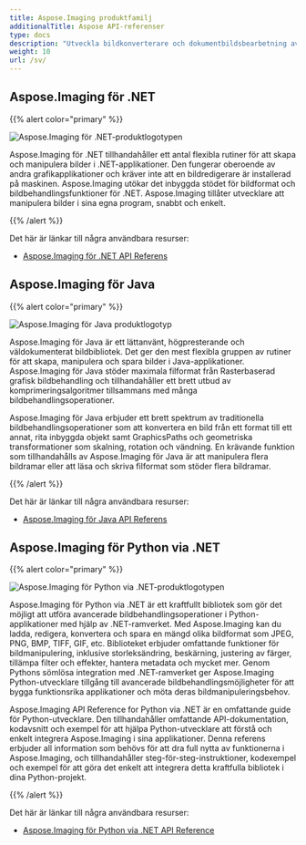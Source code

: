 ```yaml
---
title: Aspose.Imaging produktfamilj
additionalTitle: Aspose API-referenser
type: docs
description: "Utveckla bildkonverterare och dokumentbildsbearbetning av egen värd eller molnappar med lättanvända API:er från Aspose.Imaging. Aspose.Imaging är tillgängligt för .NET, Java och andra plattformar."
weight: 10
url: /sv/
---
```


## Aspose.Imaging för .NET

{{% alert color="primary" %}} 

![Aspose.Imaging för .NET-produktlogotypen](../home_1.png)

Aspose.Imaging för .NET tillhandahåller ett antal flexibla rutiner för att skapa och manipulera bilder i .NET-applikationer. Den fungerar oberoende av andra grafikapplikationer och kräver inte att en bildredigerare är installerad på maskinen. Aspose.Imaging utökar det inbyggda stödet för bildformat och bildbehandlingsfunktioner för .NET. Aspose.Imaging tillåter utvecklare att manipulera bilder i sina egna program, snabbt och enkelt.

{{% /alert %}}

Det här är länkar till några användbara resurser:
- [Aspose.Imaging för .NET API Referens](/imaging/sv/net/)

## Aspose.Imaging för Java

{{% alert color="primary" %}}

![Aspose.Imaging för Java produktlogotyp](../home_2.png)

Aspose.Imaging för Java är ett lättanvänt, högpresterande och väldokumenterat bildbibliotek. Det ger den mest flexibla gruppen av rutiner för att skapa, manipulera och spara bilder i Java-applikationer. Aspose.Imaging för Java stöder maximala filformat från Rasterbaserad grafisk bildbehandling och tillhandahåller ett brett utbud av komprimeringsalgoritmer tillsammans med många bildbehandlingsoperationer.

Aspose.Imaging för Java erbjuder ett brett spektrum av traditionella bildbehandlingsoperationer som att konvertera en bild från ett format till ett annat, rita inbyggda objekt samt GraphicsPaths och geometriska transformationer som skalning, rotation och vändning. En krävande funktion som tillhandahålls av Aspose.Imaging för Java är att manipulera flera bildramar eller att läsa och skriva filformat som stöder flera bildramar.

{{% /alert %}}

Det här är länkar till några användbara resurser:

- [Aspose.Imaging för Java API Referens](/imaging/java/)

## Aspose.Imaging för Python via .NET

{{% alert color="primary" %}}

![Aspose.Imaging för Python via .NET-produktlogotypen](../home_4.png)

Aspose.Imaging för Python via .NET är ett kraftfullt bibliotek som gör det möjligt att utföra avancerade bildbehandlingsoperationer i Python-applikationer med hjälp av .NET-ramverket. Med Aspose.Imaging kan du ladda, redigera, konvertera och spara en mängd olika bildformat som JPEG, PNG, BMP, TIFF, GIF, etc. Biblioteket erbjuder omfattande funktioner för bildmanipulering, inklusive storleksändring, beskärning, justering av färger, tillämpa filter och effekter, hantera metadata och mycket mer. Genom Pythons sömlösa integration med .NET-ramverket ger Aspose.Imaging Python-utvecklare tillgång till avancerade bildbehandlingsmöjligheter för att bygga funktionsrika applikationer och möta deras bildmanipuleringsbehov.

Aspose.Imaging API Reference for Python via .NET är en omfattande guide för Python-utvecklare. Den tillhandahåller omfattande API-dokumentation, kodavsnitt och exempel för att hjälpa Python-utvecklare att förstå och enkelt integrera Aspose.Imaging i sina applikationer. Denna referens erbjuder all information som behövs för att dra full nytta av funktionerna i Aspose.Imaging, och tillhandahåller steg-för-steg-instruktioner, kodexempel och exempel för att göra det enkelt att integrera detta kraftfulla bibliotek i dina Python-projekt.

{{% /alert %}}

Det här är länkar till några användbara resurser:

- [Aspose.Imaging för Python via .NET API Reference](/imaging/python-net/)
